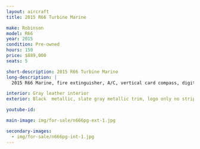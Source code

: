 ```yaml
---
layout: aircraft
title: 2015 R66 Turbine Marine

make: Robinson
model: R66
year: 2015
condition: Pre-owned
hours: 150
price: $889,000
seats: 5

short-description: 2015 R66 Turbine Marine
long-description: |
  2015 R66 Marine, fire extinguisher, A/C, vertical card compass, digital clock, Aspen EFD1000H Pro+500H MFD, Garmin G225B com radio, Garmin GTN750 GPS/com, GTX330EX transponder w/ ADS-B out, Kannad 406 ELT, Garmin GDL88 ADS-B in, Garmin GMA350 audio panel, 5 A20 Bose headsets, extra corrosion protection

interior: Gray leather interior
exterior: Black  metallic, slate gray metallic trim, logo only no stripe, tinted doors and windshield

youtube-id:

main-image: img/for-sale/n666pg-ext-1.jpg

secondary-images:
  - img/for-sale/n666pg-int-1.jpg
---
```

